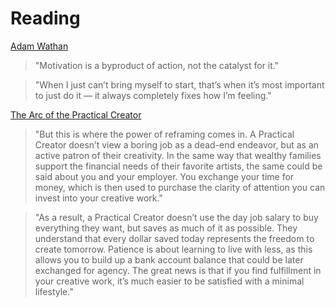 # Reading

[Adam Wathan](https://twitter.com/adamwathan/status/1520153298023636993)

> "Motivation is a byproduct of action, not the catalyst for it."

> "When I just can’t bring myself to start, that’s when it’s most important to just do it — it always completely fixes how I’m feeling."

[The Arc of the Practical Creator](https://moretothat.com/the-arc-of-the-practical-creator/)

> "But this is where the power of reframing comes in. A Practical Creator doesn’t view a boring job as a dead-end endeavor, but as an active patron of their creativity. In the same way that wealthy families support the financial needs of their favorite artists, the same could be said about you and your employer. You exchange your time for money, which is then used to purchase the clarity of attention you can invest into your creative work."

> "As a result, a Practical Creator doesn’t use the day job salary to buy everything they want, but saves as much of it as possible. They understand that every dollar saved today represents the freedom to create tomorrow. Patience is about learning to live with less, as this allows you to build up a bank account balance that could be later exchanged for agency. The great news is that if you find fulfillment in your creative work, it’s much easier to be satisfied with a minimal lifestyle."